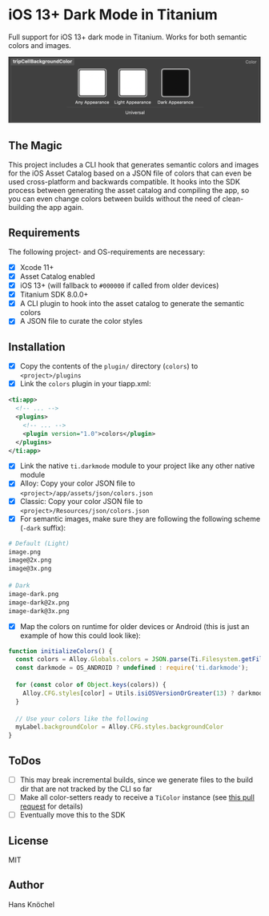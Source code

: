 # iOS 13+ Dark Mode in Titanium

Full support for iOS 13+ dark mode in Titanium. Works for both semantic colors and images.

<img src="./example.png" alt="Example" />

## The Magic

This project includes a CLI hook that generates semantic colors and images for the iOS Asset Catalog based on a JSON
file of colors that can even be used cross-platform and backwards compatible. It hooks into the SDK process
between generating the asset catalog and compiling the app, so you can even change colors between builds
without the need of clean-building the app again.

## Requirements

The following project- and OS-requirements are necessary:

- [x] Xcode 11+
- [x] Asset Catalog enabled
- [x] iOS 13+ (will fallback to `#000000` if called from older devices)
- [x] Titanium SDK 8.0.0+
- [x] A CLI plugin to hook into the asset catalog to generate the semantic colors
- [x] A JSON file to curate the color styles

## Installation

- [x] Copy the contents of the `plugin/` directory (`colors`) to `<project>/plugins`
- [x] Link the `colors` plugin in your tiapp.xml:
```xml
<ti:app>
  <!-- ... -->
  <plugins>
    <!-- ... -->
    <plugin version="1.0">colors</plugin>
  </plugins>
</ti:app>
```
- [x] Link the native `ti.darkmode` module to your project like any other native module
- [x] Alloy: Copy your color JSON file to `<project>/app/assets/json/colors.json`
- [x] Classic: Copy your color JSON file to `<project>/Resources/json/colors.json`
- [x] For semantic images, make sure they are following the following scheme (`-dark` suffix):
```sh
# Default (Light)
image.png
image@2x.png
image@3x.png

# Dark
image-dark.png
image-dark@2x.png
image-dark@3x.png
```
- [x] Map the colors on runtime for older devices or Android (this is just an example of how this could look like):
```js
function initializeColors() {
  const colors = Alloy.Globals.colors = JSON.parse(Ti.Filesystem.getFile('json/colors.json').read());
  const darkmode = OS_ANDROID ? undefined : require('ti.darkmode');

  for (const color of Object.keys(colors)) {
    Alloy.CFG.styles[color] = Utils.isiOSVersionOrGreater(13) ? darkmode.fetch(color) : colors[color].light;
  }

  // Use your colors like the following
  myLabel.backgroundColor = Alloy.CFG.styles.backgroundColor
}
```

## ToDos

- [ ] This may break incremental builds, since we generate files to the build dir that are not tracked by the CLI so far
- [ ] Make all color-setters ready to receive a `TiColor` instance (see [this pull request](https://github.com/appcelerator/titanium_mobile/pull/10937) for details)
- [ ] Eventually move this to the SDK

## License

MIT

## Author

Hans Knöchel
